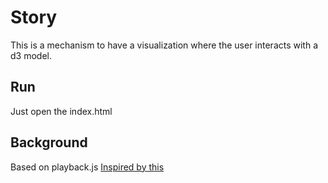 # Story

This is a mechanism to have a visualization where the user interacts with a d3 model.

## Run

Just open the index.html


## Background

Based on  playback.js
[Inspired by this](http://thesecretlivesofdata.com/raft/)
